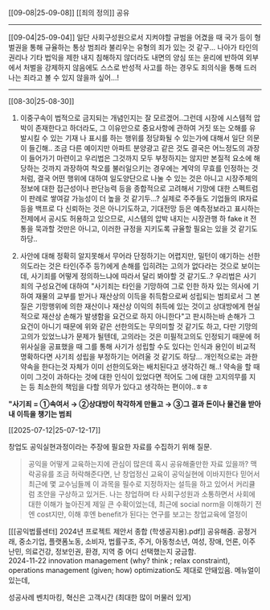 [[09-08|25-09-08]]
[[죄의 정의]] 공유

---
[[09-04|25-09-04]]
일단 사회구성원으로서 지켜야할 규범을 어겼을 때 국가 등이 형벌권을 통해 규율하는 통상 범죄라 불리우는 유형의 죄가 있는 것 같구...
나아가 타인의 권리나 기타 법익을 제한 내지 침해하지 않더라도 내면의 양심 또는 윤리에 반하여 외부에서 처벌을 강제하지 않음에도 스스로 반성적 사고를 하는 경우도 죄의식을 통해 드러나는 죄라고 볼 수 있지 않을까 싶어...! 

---
[[08-30|25-08-30]]
1. 이중구속이 법적으로 금지되는 개념인지는 잘 모르겠어..그런데 시장에 시스템적 압박이 존재한다고 하더라도, 그 이유만으로 중요사항에 관하여 거짓 또는 오해를 유발시킬 수 있는 기재 나 표시를 하는 행위를 정당화될 수 있는가에 대해서 일단 의문이 들긴해.. 
   조금 다른 예이지만 아파트 분양광고 같은 것도 결국은 어느정도의 과장이 들어가기 마련이고 우리법은 그것까지 모두 부정하지는 않지만 본질적 요소에 해당하는 것까지 과장하여 착오를 불러일으키는 경우에는 계약의 무효를 인정하는 것처럼, 결국 어떤 행위에 대하여 일도양단으로 나눌 수 있는 것은 아니고 시장주체의 정보에 대한 접근성이나 판단능력 등을 종합적으로 고려해서 기망에 대한 스펙트럼이 판례로 쌓여갈 가능성이 더 높을 것 같기두...? 
   실제로 주주들도 기업들의 IR자료 등을 백프로 다 신뢰하는 것은 아니기도하고, 기대전망 등은 예측정보라고 표시하는 전제에서 공시도 허용하고 있으므로, 시스템의 압박 내지는 시장관행 하 fake it 전통을 묵과할 것만은 아니고, 이러한 규정을 지키도록 규율할 필요는 있을 것 같기도 하당..
   
2. 사안에 대해 정확히 알지못해서 무어라 단정하기는 어렵지만,  밀턴이 얘기하는 선한 의도라는 것은 타인(주주 등?)에게 손해를 입히려는 고의가 없다라는 것으로 보이는데, 사기죄를 어떻게 정의하느냐에 따라서 달리 봐야할 것 같기도..? 
   우리법은 사기죄의 구성요건에 대하여 "사기죄는 타인을 기망하여 그로 인한 하자 있는 의사에 기하여 재물의 교부를 받거나 재산상의 이득을 취득함으로써 성립되는 범죄로서 그 본질은 기망행위에 의한 재산이나 재산상 이익의 취득에 있는 것이고 상대방에게 현실적으로 재산상 손해가 발생함을 요건으로 하지 아니한다"고 판시하는바 손해가 그 요건이 아니기 때문에 위와 같은 선한의도는 무의미할 것 같기도 하고, 
   다만 기망의 고의가 있었느냐가 문제가 될텐데, 고의라는 것은 미필적고의도 인정되기 때문에 허위사실을 공표했을 때 그를 통해 사기가 성립할 수도 있다는 인식과 용인이 비교적 명확하다면 사기죄 성립을 부정하기는 어려울 것 같기도 하당...
   개인적으로는 과한 약속을 한다는것 자체가 이미 선한의도와는 배치된다고 생각하긴 해..! 약속을 할 때 이미 그것이 과하다는 것에 대한 인식이 있었다면 적어도 그에 대한 고지의무를 지는 등 최소한의 책임을 다할 의무가 있다고 생각하는 편이야..ㅎㅎ

**"사기죄 = ①속여서 → ②상대방이 착각하게 만들고 → ③그 결과 돈이나 물건을 받아내 이득을 챙기는 범죄**

[[2025-07-12|25-07-12-17]]

창업도 공익실현과정이라는 주장에 필요한 자료를 수집하기 위해 질문.
> 공익을 어떻게 교육하는지에 관심이 많은데 혹시 공유해줄만한 자료 있을까? 맥락공유를 조금 허락해준다면, 난 창업정신 교육이 공익실현에 이바지한다 믿어서 최근에 몇 교수님들께 이 과목을 필수로 지정하자는 설득을 하고 있어서 커리큘럼 초안을 구상하고 있거든. 나는 창업하며 타 사회구성원과 소통하면서 사회에 대한 이해가 높아진게 제일 큰 수확이었는데, 최근에 social norm을 이해하기 전엔 cost지만, 이해 후엔 benefit가 된다는 연구를 보고는 창업교육에 열정이

[[[공익법률센터] 2024년 프로젝트 제안서 종합 (학생공지용).pdf]] 공유해줌. 공정거래, 중소기업, 플랫폼노동, 소비자, 법률구조, 주거, 아동청소년, 여성, 장애, 언론, 이주난민, 의료건강, 정보인권, 환경, 지역 중 어디 선택했는지 궁금함.  
2024-11-22
innovation management (why? think ; relax constraint), operations management (given; how)
optimization도 제대로 안돼있음. 메뉴얼이 있는데, 

성공사례 벤치마킹, 혁신은 고객시간 (최대한 많이 머물러 있게)
